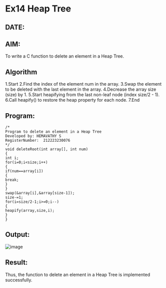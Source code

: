# Ex14 Heap Tree
## DATE:
## AIM:
To write a C function to delete an element in a Heap Tree.

## Algorithm
1.Start
2.Find the index of the element num in the array.
3.Swap the element to be deleted with the last element in the array.
4.Decrease the array size (size) by 1.
5.Start heapifying from the last non-leaf node (index size/2 - 1).
6.Call heapify() to restore the heap property for each node.
7.End

## Program:
```
/*
Program to delete an element in a Heap Tree
Developed by: HEMAVATHY S
RegisterNumber:  212223230076
*/
void deleteRoot(int array[], int num) 
{ 
int i; 
for(i=0;i<size;i++) 
{ 
if(num==array[i]) 
{ 
break; 
} 
} 
swap(&array[i],&array[size-1]); 
size-=1; 
for(i=size/2-1;i>=0;i--) 
{ 
heapify(array,size,i); 
} 
}
```

## Output:

![image](https://github.com/user-attachments/assets/a222d644-a561-4387-bde9-78c46c23dcea)


## Result:
Thus, the function to delete an element in a Heap Tree is implemented successfully.
